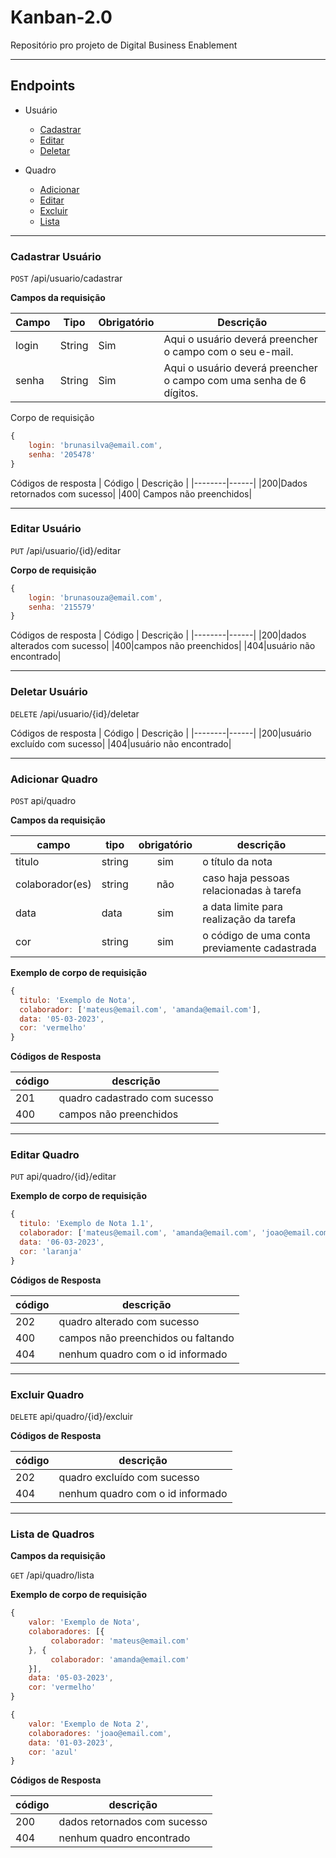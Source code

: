 # Kanban-2.0
Repositório pro projeto de Digital Business Enablement

---

## Endpoints

- Usuário
  - [Cadastrar](#cadastrar-usuário)
  - [Editar](#editar-usuário)
  - [Deletar](#deletar-usuário)

- Quadro
  - [Adicionar](#adicionar-quadro)
  - [Editar](#editar-quadro)
  - [Excluir](#excluir-quadro)
  - [Lista](#lista-de-quadros)

---
### Cadastrar Usuário
`POST` /api/usuario/cadastrar

**Campos da requisição**

| Campo | Tipo | Obrigatório | Descrição | 
|-------|------|-------------|-----------|
| login |String|  Sim | Aqui o usuário deverá preencher o campo com o seu e-mail. | 
| senha |String|  Sim | Aqui o usuário deverá preencher o campo com uma senha de 6 dígitos. | 

 Corpo de requisição 

```js
{
    login: 'brunasilva@email.com',
    senha: '205478'
}
```

 Códigos de resposta 
| Código | Descrição | 
|--------|------|
|200|Dados retornados com sucesso|
|400| Campos não preenchidos|

---

### Editar Usuário
`PUT` /api/usuario/{id}/editar

 **Corpo de requisição**

```js
{
    login: 'brunasouza@email.com',
    senha: '215579'
}
```

 Códigos de resposta 
| Código | Descrição | 
|--------|------|
|200|dados alterados com sucesso|
|400|campos não preenchidos|
|404|usuário não encontrado|

---

### Deletar Usuário
`DELETE` /api/usuario/{id}/deletar

 Códigos de resposta 
| Código | Descrição | 
|--------|------|
|200|usuário excluído com sucesso|
|404|usuário não encontrado|

---

### Adicionar Quadro

`POST` api/quadro

**Campos da requisição**

| campo | tipo | obrigatório | descrição
|-------|------|:-------------:|---
|titulo | string | sim | o título da nota
|colaborador(es) | string | não | caso haja pessoas relacionadas à tarefa
|data|data|sim| a data limite para realização da tarefa
|cor |string |sim | o código de uma conta previamente cadastrada

**Exemplo de corpo de requisição**

```js
{
  titulo: 'Exemplo de Nota',
  colaborador: ['mateus@email.com', 'amanda@email.com'],
  data: '05-03-2023',
  cor: 'vermelho'
}
```

**Códigos de Resposta**

| código | descrição
|-|-
| 201 | quadro cadastrado com sucesso
| 400 | campos não preenchidos
---

### Editar Quadro

`PUT` api/quadro/{id}/editar

**Exemplo de corpo de requisição**

```js
{
  titulo: 'Exemplo de Nota 1.1',
  colaborador: ['mateus@email.com', 'amanda@email.com', 'joao@email.com'],
  data: '06-03-2023',
  cor: 'laranja'
}
```

**Códigos de Resposta**

| código | descrição
|-|-
| 202 | quadro alterado com sucesso
| 400 | campos não preenchidos ou faltando
| 404 | nenhum quadro com o id informado
---

### Excluir Quadro

`DELETE` api/quadro/{id}/excluir

**Códigos de Resposta**

| código | descrição
|-|-
| 202 | quadro excluído com sucesso
| 404 | nenhum quadro com o id informado
---

### Lista de Quadros

**Campos da requisição**

`GET` /api/quadro/lista

**Exemplo de corpo de requisição**
```js
{
    valor: 'Exemplo de Nota',
    colaboradores: [{
		 colaborador: 'mateus@email.com'
	}, {
		 colaborador: 'amanda@email.com'
	}],
    data: '05-03-2023',
    cor: 'vermelho'
}
```
```js
{
    valor: 'Exemplo de Nota 2',
    colaboradores: 'joao@email.com',
    data: '01-03-2023',
    cor: 'azul'
}
```
**Códigos de Resposta**

| código | descrição
|-|-
| 200 | dados retornados com sucesso
| 404 | nenhum quadro encontrado
